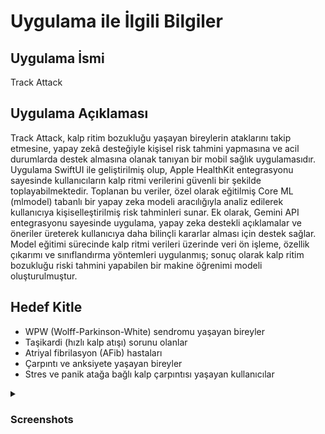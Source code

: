 # Uygulama ile İlgili Bilgiler

## Uygulama İsmi
Track Attack

## Uygulama Açıklaması
Track Attack, kalp ritim bozukluğu yaşayan bireylerin ataklarını takip etmesine, yapay zekâ desteğiyle kişisel risk tahmini yapmasına ve acil durumlarda destek almasına olanak tanıyan bir mobil sağlık uygulamasıdır.
Uygulama SwiftUI ile geliştirilmiş olup, Apple HealthKit entegrasyonu sayesinde kullanıcıların kalp ritmi verilerini güvenli bir şekilde toplayabilmektedir. Toplanan bu veriler, özel olarak eğitilmiş Core ML (mlmodel) tabanlı bir yapay zeka modeli aracılığıyla analiz edilerek kullanıcıya kişiselleştirilmiş risk tahminleri sunar.
Ek olarak, Gemini API entegrasyonu sayesinde uygulama, yapay zeka destekli açıklamalar ve öneriler üreterek kullanıcıya daha bilinçli kararlar alması için destek sağlar.
Model eğitimi sürecinde kalp ritmi verileri üzerinde veri ön işleme, özellik çıkarımı ve sınıflandırma yöntemleri uygulanmış; sonuç olarak kalp ritim bozukluğu riski tahmini yapabilen bir makine öğrenimi modeli oluşturulmuştur.

## Hedef Kitle
* WPW (Wolff-Parkinson-White) sendromu yaşayan bireyler
* Taşikardi (hızlı kalp atışı) sorunu olanlar
* Atriyal fibrilasyon (AFib) hastaları
* Çarpıntı ve anksiyete yaşayan bireyler
* Stres ve panik atağa bağlı kalp çarpıntısı yaşayan kullanıcılar


<details>
  <summary><h3>Screenshots</h3></summary>

  <h4> Kayıt ol ve Giriş Yap Ekranları</h4>
  <table>
    <tr>
      <td><img src="https://github.com/TrackAttackk/TrackAttack/blob/main/Screenshots/signUp.png" width="100"/></td>
      <td><img src="https://github.com/TrackAttackk/TrackAttack/blob/main/Screenshots/signIn.png" width="100"/></td>
    </tr>
  </table>

  <h4>Bilgileri Ekle Ekranları</h4>
  <table>
    <tr>
      <td><img src="https://github.com/TrackAttackk/TrackAttack/blob/main/Screenshots/name.png" width="200"/></td>
      <td><img src="https://github.com/TrackAttackk/TrackAttack/blob/main/Screenshots/age.png" width="200"/></td>
      <td><img src="https://github.com/TrackAttackk/TrackAttack/blob/main/Screenshots/gender.png" width="200"/></td>
      <td><img src="https://github.com/TrackAttackk/TrackAttack/blob/main/Screenshots/smoking.png" width="200"/></td>
      <td><img src="https://github.com/TrackAttackk/TrackAttack/blob/main/Screenshots/family.png" width="200"/></td>
      <td><img src="https://github.com/TrackAttackk/TrackAttack/blob/main/Screenshots/attack.png" width="200"/></td>
    </tr>
  </table>

  <h4>Anasayfa, Geçmiş Ataklar, Sohbet ve Profil Ekranları</h4>
  <table>
    <tr>
      <td><img src="https://github.com/TrackAttackk/TrackAttack/blob/main/Screenshots/homeView.png" width="200"/></td>
      <td><img src="https://github.com/TrackAttackk/TrackAttack/blob/main/Screenshots/historyAttack.png" width="200"/></td>
      <td><img src="https://github.com/TrackAttackk/TrackAttack/blob/main/Screenshots/detailAttack.png" width="200"/></td>
      <td><img src="https://github.com/TrackAttackk/TrackAttack/blob/main/Screenshots/chatbot.png" width="200"/></td>
      <td><img src="https://github.com/TrackAttackk/TrackAttack/blob/main/Screenshots/profile.png" width="200"/></td>
   </tr>
  </table>

  <h4>Atak Ekle ve Nefes Al Ekranları</h4>
  <table>
    <tr>
      <td><img src="https://github.com/TrackAttackk/TrackAttack/blob/main/Screenshots/addAttack.png" width="200"/></td>
      <td><img src="https://github.com/TrackAttackk/TrackAttack/blob/main/Screenshots/breathing.png" width="200"/></td>
   </tr>
  </table>

</details>
